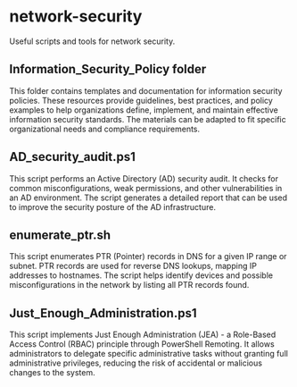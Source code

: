 # network-security

Useful scripts and tools for network security.

## Information_Security_Policy folder

This folder contains templates and documentation for information security policies. These resources provide guidelines, best practices, and policy examples to help organizations define, implement, and maintain effective information security standards. The materials can be adapted to fit specific organizational needs and compliance requirements.

## AD_security_audit.ps1

This script performs an Active Directory (AD) security audit. It checks for common misconfigurations, weak permissions, and other vulnerabilities in an AD environment. The script generates a detailed report that can be used to improve the security posture of the AD infrastructure.

## enumerate_ptr.sh

This script enumerates PTR (Pointer) records in DNS for a given IP range or subnet. PTR records are used for reverse DNS lookups, mapping IP addresses to hostnames. The script helps identify devices and possible misconfigurations in the network by listing all PTR records found.

## Just_Enough_Administration.ps1

This script implements Just Enough Administration (JEA) - a Role-Based Access Control (RBAC) principle through PowerShell Remoting. It allows administrators to delegate specific administrative tasks without granting full administrative privileges, reducing the risk of accidental or malicious changes to the system.